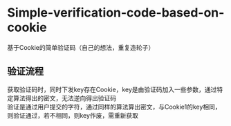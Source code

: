 # Simple-verification-code-based-on-cookie
基于Cookie的简单验证码（自己的想法，重复造轮子）

## 验证流程
获取验证码时，同时下发key存在Cookie，key是由验证码加入一些参数，通过特定算法得出的密文，无法逆向得出验证码  
验证是通过用户提交的字符，通过同样的算法算出密文，与Cookie1的key相同，则验证通过，若不相同，则key作废，需重新获取
